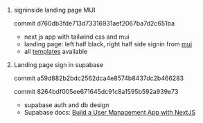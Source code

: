 <!-- personal use -->
<!-- git commit message may have errors, this page shows the correct updates -->

1. signinside landing page MUI
    
    commit d760db3fde713d73316931aef2067ba7d2c651ba
    * next js app with tailwind css and mui
    * landing page: left half black, right half side signin from [mui](https://mui.com/material-ui/getting-started/templates/sign-in-side/)
    * all [templates](https://mui.com/material-ui/getting-started/templates/) available
2. Landing page sign in supabase
    
    commit a59d882b2bdc2562dca4e8574b8437dc2b466283
    
    commit 8264bdf005ee671645dc91c8a1595b592a939e73
    * supabase auth and db design 
    * Supabase docs: [Build a User Management App with NextJS](https://supabase.com/docs/guides/getting-started/tutorials/with-nextjs)
